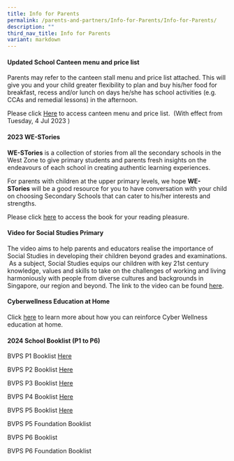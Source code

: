 ```yaml
---
title: Info for Parents
permalink: /parents-and-partners/Info-for-Parents/Info-for-Parents/
description: ""
third_nav_title: Info for Parents
variant: markdown
---
```

#### **Updated School Canteen menu and price list** 


  
Parents may refer to the canteen stall menu and price list attached. This will give you and your child greater flexibility to plan and buy his/her food for breakfast, recess and/or lunch on days he/she has school activities (e.g. CCAs and remedial lessons) in the afternoon.  
  
Please click [Here](/files/Parents%20and%20Partners/Info%20for%20Parents/Info%20for%20Parents/bvps%20stall%20canteen%20menu%20revised%203%20jul%2023.pdf) to access canteen menu and price list.   (With effect from Tuesday, 4 Jul 2023 )  
  

#### **2023 WE-STories** 


  
**WE-STories** is a collection of stories from all the secondary schools in the West Zone to give primary students and parents fresh insights on the endeavours of each school in creating authentic learning experiences.  
  
For parents with children at the upper primary levels, we hope **WE-STories** will be a good resource for you to have conversation with your child on choosing Secondary Schools that can cater to his/her interests and strengths.  
  
Please click [here](https://online.fliphtml5.com/obrr/qkde/#p=1) to access the book for your reading pleasure.   
  

#### **Video for Social Studies Primary**


The video aims to help parents and educators realise the importance of Social Studies in developing their children beyond grades and examinations.  As a subject, Social Studies equips our children with key 21st century knowledge, values and skills to take on the challenges of working and living harmoniously with people from diverse cultures and backgrounds in Singapore, our region and beyond. The link to the video can be found [here](https://www.youtube.com/watch?v=SDCkCj7sm8s).  
  

#### **Cyberwellness Education at Home**


Click [here](/files/Parents%20and%20Partners/Info%20for%20Parents/Info%20for%20Parents/Parents%20Tip%20Sheet_pdf.pdf) to learn more about how you can reinforce Cyber Wellness education at home.


#### **2024 School Booklist (P1 to P6)**

BVPS P1 Booklist [Here](/files/Pri_1_BVPS_Booklist_for_Year_2024.pdf)

BVPS P2 Booklist [Here](/files/Pri_2_BVPS_Booklist_for_Year_2024.pdf)

BVPS P3 Booklist [Here](/files/Pri_3_BVPS_Booklist_for_Year_2024.pdf)

BVPS P4 Booklist [Here](/files/Pri_4_BVPS_Booklist_for_Year_2024.pdf)

BVPS P5 Booklist [Here](/files/Pri_5_BVPS_Booklist_for_Year_2024.pdf)

BVPS P5 Foundation Booklist 

BVPS P6 Booklist 

BVPS P6 Foundation Booklist 